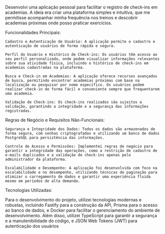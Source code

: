 Desenvolvi uma aplicação pessoal para facilitar o registro de check-ins em academias. A ideia era criar uma plataforma simples e intuitiva, que me permitisse acompanhar minha frequência nos treinos e descobrir academias próximas onde posso praticar exercícios.

Funcionalidades Principais:

    Cadastro e Autenticação de Usuário: A aplicação permite o cadastro e autenticação de usuários de forma rápida e segura.

    Perfil do Usuário e Histórico de Check-ins: Os usuários têm acesso ao seu perfil personalizado, onde podem visualizar informações relevantes sobre sua atividade física, incluindo o histórico de check-ins em academias cadastradas na plataforma.

    Busca e Check-in em Academias: A aplicação oferece recursos avançados de busca, permitindo encontrar academias próximas com base na localização ou pesquisar por nome específico. Os usuários podem realizar check-in de forma fácil e conveniente sempre que frequentarem uma academia.

    Validação de Check-ins: Os check-ins realizados são sujeitos a validação, garantindo a integridade e a segurança das informações registradas.

Regras de Negócio e Requisitos Não-Funcionais:

    Segurança e Integridade dos Dados: Todos os dados são armazenados de forma segura, com senhas criptografadas e utilizando um banco de dados PostgreSQL para persistência das informações.

    Controle de Acesso e Permissões: Implementei regras de negócio para garantir a integridade das operações, como a restrição de cadastro de e-mails duplicados e a validação de check-ins apenas pelo administrador da plataforma.

    Escalabilidade e Desempenho: A aplicação foi desenvolvida com foco na escalabilidade e no desempenho, utilizando técnicas de paginação para otimizar o carregamento de dados e garantir uma experiência fluida mesmo em períodos de alta demanda.

Tecnologias Utilizadas:

Para o desenvolvimento do projeto, utilizei tecnologias modernas e robustas, incluindo Fastify para a construção da API, Prisma para o acesso ao banco de dados, e Docker para facilitar o gerenciamento do ambiente de desenvolvimento. Além disso, utilizei TypeScript para garantir a segurança e a manutenibilidade do código, e JSON Web Tokens (JWT) para autenticação dos usuários
